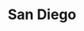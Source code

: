---
place: san-diego-ca
title: San Diego
states:
  - CA
type: local
x: -117.1610838
y: 32.715738
---